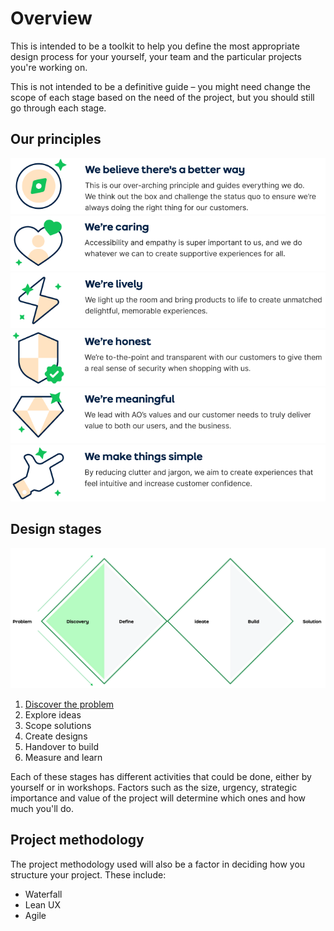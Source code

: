 # Overview

This is intended to be a toolkit to help you define the most appropriate design process for your yourself, your team and the particular projects you're working on. 

This is not intended to be a definitive guide – you might need change the scope of each stage based on the need of the project, but you should still go through each stage.

## Our principles

![Better](assets/better.png)
![Caring](assets/caring.png)
![Lively](assets/lively.png)
![Honest](assets/honest.png)
![Meaningful](assets/meaningful.png)
![Simple](assets/simple.png)

## Design stages

![Double Diamond](assets/dd.png)

1. [Discover the problem](/design-stages/define)
2. Explore ideas
3. Scope solutions
4. Create designs
5. Handover to build
6. Measure and learn

Each of these stages has different activities that could be done, either by yourself or in workshops. Factors such as the size, urgency, strategic importance and value of the project will determine which ones and how much you'll do.

## Project methodology

The project methodology used will also be a factor in deciding how you structure your project. These include:

* Waterfall
* Lean UX
* Agile